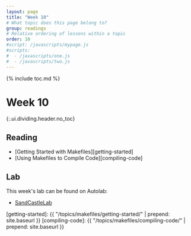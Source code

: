```yaml
---
layout: page
title: "Week 10"
# What topic does this page belong to?
group: readings
# Relative ordering of lessons within a topic
order: 10
#script: /javascripts/mypage.js
#scripts:
#  - /javascripts/one.js
#  - /javascripts/two.js
---
```



{% include toc.md %}

# Week 10
{:.ui.dividing.header.no_toc}

## Reading

- [Getting Started with Makefiles][getting-started]
- [Using Makefiles to Compile Code][compiling-code]

## Lab

This week's lab can be found on Autolab:

- [SandCastleLab](https://autolab.andrew.cmu.edu/courses/07131-f18/assessments/sandcastlelab)

[getting-started]: {{ "/topics/makefiles/getting-started/"  | prepend: site.baseurl }}
[compiling-code]:  {{ "/topics/makefiles/compiling-code/"   | prepend: site.baseurl }}

